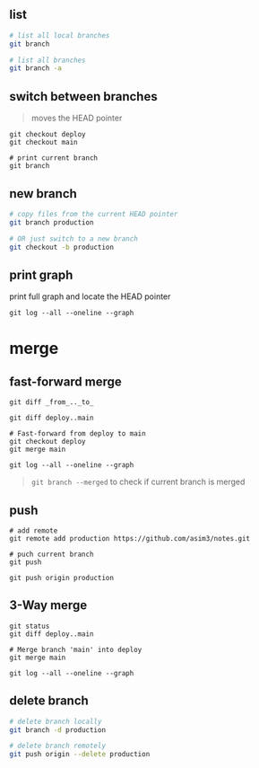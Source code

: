 ## list
```bash
# list all local branches
git branch

# list all branches
git branch -a
```


## switch between branches
> moves the HEAD pointer
```shell
git checkout deploy
git checkout main

# print current branch
git branch
```


## new branch
```bash
# copy files from the current HEAD pointer
git branch production 

# OR just switch to a new branch
git checkout -b production
```


## print graph
print full graph and locate the HEAD pointer
```shell
git log --all --oneline --graph
```


# merge
## fast-forward merge
`git diff _from_.._to_`
```shell
git diff deploy..main

# Fast-forward from deploy to main
git checkout deploy
git merge main

git log --all --oneline --graph
```
>`git branch --merged` to check if current branch is merged


## push
```shell
# add remote
git remote add production https://github.com/asim3/notes.git

# puch current branch
git push

git push origin production
```


## 3-Way merge
```shell
git status
git diff deploy..main

# Merge branch 'main' into deploy
git merge main

git log --all --oneline --graph
```


## delete branch
```bash
# delete branch locally
git branch -d production

# delete branch remotely
git push origin --delete production
```
